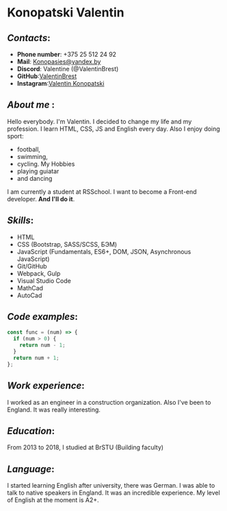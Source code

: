 # Konopatski Valentin
## _Contacts_:

* __Phone number__: +375 25 512 24 92
* __Mail__: Konopasies@yandex.by
* __Discord__: Valentine (@ValentinBrest)
* __GitHub__:[ValentinBrest](https://github.com/ValentinBrest)
* __Instagram__:[Valentin Konopatski](https://www.instagram.com/valentin_konopatski/?hl=ru)

## _About me_ :
 Hello everybody. I'm Valentin. I decided to change my life and  my profession. I learn HTML, CSS, JS and English every day. Also I enjoy doing sport:
 + football, 
 + swimming, 
 + cycling.
 My Hobbies
 + playing guiatar
 + and dancing

I am currently a student at RSSchool. I want to become a Front-end developer. **And I'll do it**.

## _Skills_:
* HTML
* CSS (Bootstrap, SASS/SCSS, БЭМ)
* JavaScript (Fundamentals, ES6+, DOM, JSON, Asynchronous JavaScript)
* Git/GitHub
* Webpack, Gulp
* Visual Studio Code
* MathCad
* AutoCad

## _Code examples_:
```javascript
const func = (num) => {
  if (num > 0) {
    return num - 1;
  }
  return num + 1;
};
```
## _Work experience_:
 I worked as an engineer in a construction organization. Also I've been to England. It was really interesting. 

## _Education_:
From 2013 to 2018, I studied at BrSTU (Building faculty)

## _Language_:
I started learning English after university, there was German. I was able to talk to native speakers in England. It was an incredible experience. My level of English at the moment is A2+.
